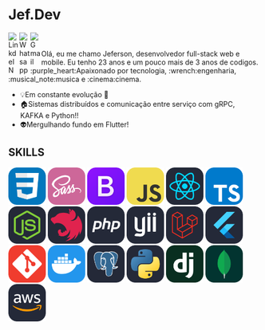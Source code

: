 # Jef.Dev <br>
<div>
<a target="_blank" href="https://www.linkedin.com/in/jeferson-schlarski-422b3818a">
  <img align="left" alt="LinkdeIN" width="22px" src="https://cdn.jsdelivr.net/npm/simple-icons@v3/icons/linkedin.svg" />
</a>
<a target="_blank" href="https://api.whatsapp.com/send?phone=5548991540105">
  <img align="left" alt="Whatsapp" width="22px" src="https://cdn.jsdelivr.net/npm/simple-icons@v3/icons/whatsapp.svg" />
</a>
<a target="_blank" href="mailto:jefscharski@gmail.com">
  <img align="left" alt="Gmail" width="22px" src="https://cdn.jsdelivr.net/npm/simple-icons@v3/icons/gmail.svg" />
</a>
</div>
<br>
<br>
Olá, eu me chamo Jeferson, desenvolvedor full-stack web e mobile. Eu tenho 23 anos e um pouco mais de 3 anos de codigos. :purple_heart:Apaixonado por tecnologia, :wrench:engenharia, :musical_note:musica e :cinema:cinema.

- :bulb:Em constante evolução 🚀
- :house:Sistemas distribuídos e comunicação entre serviço com gRPC, KAFKA e Python!!
- :alien:Mergulhando fundo em Flutter!

## SKILLS
<div>


<img width="75px" src="https://github.com/tandpfun/skill-icons/blob/main/icons/CSS.svg" alt="CSS Icon" />
<img width="75px" src="https://github.com/tandpfun/skill-icons/blob/main/icons/Sass.svg" alt="SASS Icon" /> 
<img width="75px" src="https://github.com/tandpfun/skill-icons/blob/main/icons/Bootstrap.svg" alt="BOOTSTRAP Icon" />
<img width="75px" src="https://github.com/tandpfun/skill-icons/blob/main/icons/JavaScript.svg" alt="Javascript Icon" />
<img width="75px" src="https://github.com/tandpfun/skill-icons/blob/main/icons/React-Dark.svg" alt="ReactJS Icon" />
<img width="75px" src="https://github.com/tandpfun/skill-icons/blob/main/icons/TypeScript.svg" alt="Typescript Icon" /> 
<img width="75px" src="https://github.com/tandpfun/skill-icons/blob/main/icons/NodeJS-Dark.svg" alt="NODE Icon" />
<img width="75px" src="https://github.com/tandpfun/skill-icons/blob/main/icons/NestJS-Dark.svg" alt="Nest Icon" />
<img width="75px" src="https://github.com/tandpfun/skill-icons/blob/main/icons/PHP-Dark.svg" alt="PHP Icon" />
<img width="75px" src="https://github.com/Jefschlarski/Jefschlarski/blob/main/YII3-Dark.svg" alt="Yii Icon" />
<img width="75px" src="https://github.com/tandpfun/skill-icons/blob/main/icons/Laravel-Dark.svg" alt="LARAVEL Icon" />
<img width="75px" src="https://github.com/tandpfun/skill-icons/blob/main/icons/Flutter-Dark.svg" alt="Futter Icon" />
<img width="75px" src="https://github.com/tandpfun/skill-icons/blob/main/icons/Git.svg" alt="GIT Icon" />
<img width="75px" src="https://github.com/tandpfun/skill-icons/blob/main/icons/Docker.svg" alt="DOCKER Icon" />
<img width="75px" src="https://github.com/tandpfun/skill-icons/blob/main/icons/PostgreSQL-Dark.svg" alt="POSTGREE Icon" />
<img width="75px" src="https://github.com/tandpfun/skill-icons/blob/main/icons/Python-Dark.svg" alt="Python Icon" />
<img width="75px" src="https://github.com/tandpfun/skill-icons/blob/main/icons/Django.svg" alt="Django Icon" />
<img width="75px" src="https://github.com/tandpfun/skill-icons/blob/main/icons/MongoDB.svg" alt="Mongo Icon" />
<img width="75px" src="https://github.com/tandpfun/skill-icons/blob/main/icons/AWS-Dark.svg" alt="AWS Icon" />
